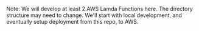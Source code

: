 Note: We will develop at least 2 AWS Lamda Functions here. The directory structure may need to change. We'll start with local development, and eventually setup deployment from this repo, to AWS.
